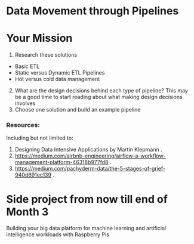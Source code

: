 # Data Movement through Pipelines 

# Your Mission 

1. Research these solutions

  * Basic ETL 
  * Static versus Dynamic ETL Pipelines 
  * Hot versus cold data management
  
2. What are the design decisions behind each type of pipeline? This may be a good time to start reading about what 
making design decisions involves
3. Choose one solution and build an example pipeline 

### Resources: 
Including but not limited to: 
1. Designing Data Intensive Applications by Martin Klepmann .  
2. https://medium.com/airbnb-engineering/airflow-a-workflow-management-platform-46318b977fd8 . 
3. https://medium.com/pachyderm-data/the-5-stages-of-grief-940d691ec139 . 

# Side project from now till end of Month 3  

Building your big data platform for machine learning and artificial intelligence workloads with Raspberry Pis
